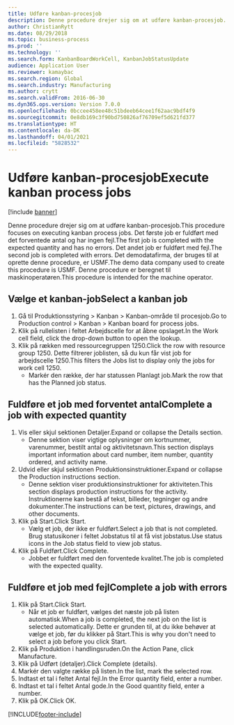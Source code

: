 ```yaml
---
title: Udføre kanban-procesjob
description: Denne procedure drejer sig om at udføre kanban-procesjob.
author: ChristianRytt
ms.date: 08/29/2018
ms.topic: business-process
ms.prod: ''
ms.technology: ''
ms.search.form: KanbanBoardWorkCell, KanbanJobStatusUpdate
audience: Application User
ms.reviewer: kamaybac
ms.search.region: Global
ms.search.industry: Manufacturing
ms.author: crytt
ms.search.validFrom: 2016-06-30
ms.dyn365.ops.version: Version 7.0.0
ms.openlocfilehash: 0bccee458ee48c51bdeeb64cee1f62aac9bdf4f9
ms.sourcegitcommit: 0e8db169c3f90bd750826af76709ef5d621fd377
ms.translationtype: HT
ms.contentlocale: da-DK
ms.lasthandoff: 04/01/2021
ms.locfileid: "5828532"
---
```

# <a name="execute-kanban-process-jobs"></a><span data-ttu-id="56295-103">Udføre kanban-procesjob</span><span class="sxs-lookup"><span data-stu-id="56295-103">Execute kanban process jobs</span></span>

[!include [banner](../../includes/banner.md)]

<span data-ttu-id="56295-104">Denne procedure drejer sig om at udføre kanban-procesjob.</span><span class="sxs-lookup"><span data-stu-id="56295-104">This procedure focuses on executing kanban process jobs.</span></span> <span data-ttu-id="56295-105">Det første job er fuldført med det forventede antal og har ingen fejl.</span><span class="sxs-lookup"><span data-stu-id="56295-105">The first job is completed with the expected quantity and has no errors.</span></span> <span data-ttu-id="56295-106">Det andet job er fuldført med fejl.</span><span class="sxs-lookup"><span data-stu-id="56295-106">The second job is completed with errors.</span></span> <span data-ttu-id="56295-107">Det demodatafirma, der bruges til at oprette denne procedure, er USMF.</span><span class="sxs-lookup"><span data-stu-id="56295-107">The demo data company used to create this procedure is USMF.</span></span> <span data-ttu-id="56295-108">Denne procedure er beregnet til maskinoperatøren.</span><span class="sxs-lookup"><span data-stu-id="56295-108">This procedure is intended for the machine operator.</span></span>


## <a name="select-a-kanban-job"></a><span data-ttu-id="56295-109">Vælge et kanban-job</span><span class="sxs-lookup"><span data-stu-id="56295-109">Select a kanban job</span></span>
1. <span data-ttu-id="56295-110">Gå til Produktionsstyring > Kanban > Kanban-område til procesjob.</span><span class="sxs-lookup"><span data-stu-id="56295-110">Go to Production control > Kanban > Kanban board for process jobs.</span></span>
2. <span data-ttu-id="56295-111">Klik på rullelisten i feltet Arbejdscelle for at åbne opslaget.</span><span class="sxs-lookup"><span data-stu-id="56295-111">In the Work cell field, click the drop-down button to open the lookup.</span></span>
3. <span data-ttu-id="56295-112">Klik på rækken med ressourcegruppen 1250.</span><span class="sxs-lookup"><span data-stu-id="56295-112">Click the row with resource group 1250.</span></span> <span data-ttu-id="56295-113">Dette filtrerer joblisten, så du kun får vist job for arbejdscelle 1250.</span><span class="sxs-lookup"><span data-stu-id="56295-113">This filters the Jobs list to display only the jobs for work cell 1250.</span></span>
    * <span data-ttu-id="56295-114">Markér den række, der har statussen Planlagt job.</span><span class="sxs-lookup"><span data-stu-id="56295-114">Mark the row that has the Planned job status.</span></span>  

## <a name="complete-a-job-with-expected-quantity"></a><span data-ttu-id="56295-115">Fuldføre et job med forventet antal</span><span class="sxs-lookup"><span data-stu-id="56295-115">Complete a job with expected quantity</span></span>
1. <span data-ttu-id="56295-116">Vis eller skjul sektionen Detaljer.</span><span class="sxs-lookup"><span data-stu-id="56295-116">Expand or collapse the Details section.</span></span>
    * <span data-ttu-id="56295-117">Denne sektion viser vigtige oplysninger om kortnummer, varenummer, bestilt antal og aktivitetsnavn.</span><span class="sxs-lookup"><span data-stu-id="56295-117">This section displays important information about card number, item number, quantity ordered, and activity name.</span></span>  
2. <span data-ttu-id="56295-118">Udvid eller skjul sektionen Produktionsinstruktioner.</span><span class="sxs-lookup"><span data-stu-id="56295-118">Expand or collapse the Production instructions section.</span></span>
    * <span data-ttu-id="56295-119">Denne sektion viser produktionsinstruktioner for aktiviteten.</span><span class="sxs-lookup"><span data-stu-id="56295-119">This section displays production instructions for the activity.</span></span> <span data-ttu-id="56295-120">Instruktionerne kan bestå af tekst, billeder, tegninger og andre dokumenter.</span><span class="sxs-lookup"><span data-stu-id="56295-120">The instructions can be text, pictures, drawings, and other documents.</span></span>  
3. <span data-ttu-id="56295-121">Klik på Start.</span><span class="sxs-lookup"><span data-stu-id="56295-121">Click Start.</span></span>
    * <span data-ttu-id="56295-122">Vælg et job, der ikke er fuldført.</span><span class="sxs-lookup"><span data-stu-id="56295-122">Select a job that is not completed.</span></span> <span data-ttu-id="56295-123">Brug statusikoner i feltet Jobstatus til at få vist jobstatus.</span><span class="sxs-lookup"><span data-stu-id="56295-123">Use status icons in the Job status field to view job status.</span></span>      
4. <span data-ttu-id="56295-124">Klik på Fuldført.</span><span class="sxs-lookup"><span data-stu-id="56295-124">Click Complete.</span></span>
    * <span data-ttu-id="56295-125">Jobbet er fuldført med den forventede kvalitet.</span><span class="sxs-lookup"><span data-stu-id="56295-125">The job is completed with the expected quality.</span></span>  

## <a name="complete-a-job-with-errors"></a><span data-ttu-id="56295-126">Fuldføre et job med fejl</span><span class="sxs-lookup"><span data-stu-id="56295-126">Complete a job with errors</span></span>
1. <span data-ttu-id="56295-127">Klik på Start.</span><span class="sxs-lookup"><span data-stu-id="56295-127">Click Start.</span></span>
    * <span data-ttu-id="56295-128">Når et job er fuldført, vælges det næste job på listen automatisk.</span><span class="sxs-lookup"><span data-stu-id="56295-128">When a job is completed, the next job on the list is selected automatically.</span></span> <span data-ttu-id="56295-129">Dette er grunden til, at du ikke behøver at vælge et job, før du klikker på Start.</span><span class="sxs-lookup"><span data-stu-id="56295-129">This is why you don't need to select a job before you click Start.</span></span>  
2. <span data-ttu-id="56295-130">Klik på Produktion i handlingsruden.</span><span class="sxs-lookup"><span data-stu-id="56295-130">On the Action Pane, click Manufacture.</span></span>
3. <span data-ttu-id="56295-131">Klik på Udført (detaljer).</span><span class="sxs-lookup"><span data-stu-id="56295-131">Click Complete (details).</span></span>
4. <span data-ttu-id="56295-132">Markér den valgte række på listen.</span><span class="sxs-lookup"><span data-stu-id="56295-132">In the list, mark the selected row.</span></span>
5. <span data-ttu-id="56295-133">Indtast et tal i feltet Antal fejl.</span><span class="sxs-lookup"><span data-stu-id="56295-133">In the Error quantity field, enter a number.</span></span>
6. <span data-ttu-id="56295-134">Indtast et tal i feltet Antal gode.</span><span class="sxs-lookup"><span data-stu-id="56295-134">In the Good quantity field, enter a number.</span></span>
7. <span data-ttu-id="56295-135">Klik på OK.</span><span class="sxs-lookup"><span data-stu-id="56295-135">Click OK.</span></span>



[!INCLUDE[footer-include](../../../includes/footer-banner.md)]